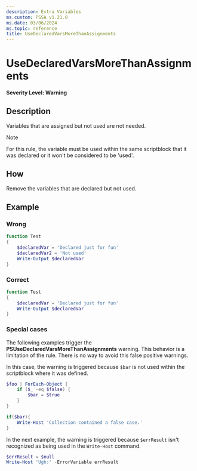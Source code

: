 ```yaml
---
description: Extra Variables
ms.custom: PSSA v1.21.0
ms.date: 03/06/2024
ms.topic: reference
title: UseDeclaredVarsMoreThanAssignments
---
```

# UseDeclaredVarsMoreThanAssignments

**Severity Level: Warning**

## Description

Variables that are assigned but not used are not needed.

> [!NOTE]
> For this rule, the variable must be used within the same scriptblock that it was declared or it
> won't be considered to be 'used'.

## How

Remove the variables that are declared but not used.

## Example

### Wrong

```powershell
function Test
{
    $declaredVar = 'Declared just for fun'
    $declaredVar2 = 'Not used'
    Write-Output $declaredVar
}
```

### Correct

```powershell
function Test
{
    $declaredVar = 'Declared just for fun'
    Write-Output $declaredVar
}
```

### Special cases

The following examples trigger the **PSUseDeclaredVarsMoreThanAssignments** warning. This behavior
is a limitation of the rule. There is no way to avoid this false positive warnings.

In this case, the warning is triggered because `$bar` is not used within the scriptblock where it
was defined.

```powershell
$foo | ForEach-Object {
    if ($_ -eq $false) {
        $bar = $true
    }
}

if($bar){
    Write-Host 'Collection contained a false case.'
}
```

In the next example, the warning is triggered because `$errResult` isn't recognized as being used in
the `Write-Host` command.

```powershell
$errResult = $null
Write-Host 'Ugh:' -ErrorVariable errResult
```
